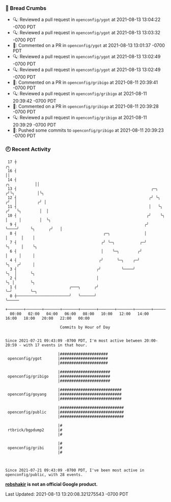 ### 🍞 Bread Crumbs

 * 🔍: Reviewed a pull request in  `openconfig/ygot` at 2021-08-13 13:04:22 -0700 PDT
 * 🔍: Reviewed a pull request in  `openconfig/ygot` at 2021-08-13 13:03:32 -0700 PDT
 * 💬: Commented on a PR in  `openconfig/ygot` at 2021-08-13 13:01:37 -0700 PDT
 * 🔍: Reviewed a pull request in  `openconfig/ygot` at 2021-08-13 13:02:49 -0700 PDT
 * 🔍: Reviewed a pull request in  `openconfig/ygot` at 2021-08-13 13:02:49 -0700 PDT
 * 💬: Commented on a PR in  `openconfig/gribigo` at 2021-08-11 20:39:41 -0700 PDT
 * 🔍: Reviewed a pull request in  `openconfig/gribigo` at 2021-08-11 20:39:42 -0700 PDT
 * 💬: Commented on a PR in  `openconfig/gribigo` at 2021-08-11 20:39:28 -0700 PDT
 * 🔍: Reviewed a pull request in  `openconfig/gribigo` at 2021-08-11 20:39:29 -0700 PDT
 * 🚢: Pushed some commits to `openconfig/gribigo` at 2021-08-11 20:39:23 -0700 PDT

### 🕘 Recent Activity
```
 17 ┼                                                                                     ╭╮
 16 ┤                                                                                     ││
 14 ┤                                                                        ╭╮           ││
 13 ┤                                                           ╭─╮         ╭╯╰╮          │╰╮
 12 ┤                                                          ╭╯ ╰╮       ╭╯  │         ╭╯ │
 11 ┤                                                          │   ╰╮     ╭╯   ╰╮        │  │
 10 ┤                                                         ╭╯    ╰╮    │     │        │  ╰╮
  9 ┤                                                        ╭╯      ╰────╯     ╰╮      ╭╯   │
  8 ┤                                      ╭─╮               │                   │      │    │
  7 ┤                                     ╭╯ ╰─╮           ╭─╯                   ╰╮     │    ╰╮
  6 ┤                                     │    ╰─╮        ╭╯                      │     │     │
  4 ┤                                    ╭╯      ╰─╮    ╭─╯                       ╰╮   ╭╯     │
  3 ┤                                   ╭╯         ╰────╯                          ╰╮  │      ╰╮
  2 ┤                                   │                                           ╰╮ │       ╰╮
  1 ┤                       ╭───╮      ╭╯                                            ╰─╯        ╰─╮
  0 ┼───────────────────────╯   ╰──────╯                                                          ╰─────
    +───────+───────+───────+───────+───────+───────+───────+───────+───────+───────+───────+───────+────
  00:00   02:00   04:00   06:00   08:00   10:00   12:00   14:00   16:00   18:00   20:00   22:00   00:00   

						Commits by Hour of Day


Since 2021-07-21 09:43:09 -0700 PDT, I'm most active between 20:00-20:59 - with 17 events in that hour.

```



```
                       |#####################
 openconfig/ygot       |#####################
                       |#####################

                       |######################
 openconfig/gribigo    |######################
                       |######################

                       |###########################
 openconfig/goyang     |###########################
                       |###########################

                       |############################
 openconfig/public     |############################
                       |############################

                       |#
 rtbrick/bgpdump2      |#
                       |#

                       |#
 openconfig/gribi      |#
                       |#



Since 2021-07-21 09:43:09 -0700 PDT, I've been most active in openconfig/public, with 28 events.

```
**[robshakir](mailto:robjs@google.com) is not an official Google product.**  


Last Updated: 2021-08-13 13:20:08.321275543 -0700 PDT
